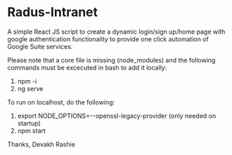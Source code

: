 # Radus-Intranet
A simple React JS script to create a dynamic login/sign up/home page with google authentication functionality to provide one click automation of Google Suite services.

Please note that a core file is missing (node_modules) and the following commands must be excecuted in bash to add it locally: 
1. npm -i
2. ng serve

To run on localhost, do the following:
1. export NODE_OPTIONS=--openssl-legacy-provider (only needed on startup)
2. npm start

Thanks, Devakh Rashie
